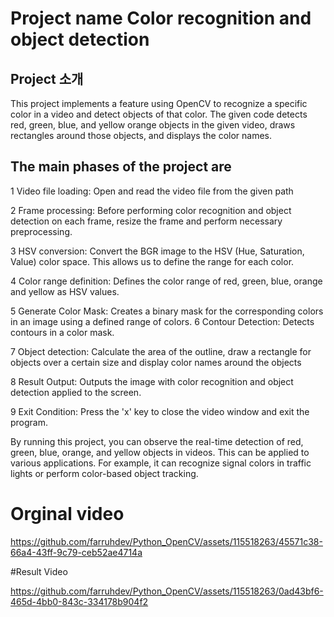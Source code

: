 # Project name Color recognition and object detection

## Project 소개 
This project implements a feature using OpenCV to recognize a specific color in a video and detect objects of that color. The given code detects red, green, blue, and yellow orange objects in the given video, draws rectangles around those objects, and displays the color names.

## The main phases of the project are
1 Video file loading: Open and read the video file from the given path

2 Frame processing: Before performing color recognition and object detection on each frame, resize the frame and perform necessary preprocessing.

3 HSV conversion: Convert the BGR image to the HSV (Hue, Saturation, Value) color space.
 This allows us to define the range for each color.

4 Color range definition: Defines the color range of red, green, blue, orange and yellow as HSV values.

5 Generate Color Mask: Creates a binary mask for the corresponding colors in an image using a defined range of colors.
6 Contour Detection: Detects contours in a color mask.

7 Object detection: Calculate the area of the outline, draw a rectangle for objects over a certain size and display color names around the objects

8 Result Output: Outputs the image with color recognition and object detection applied to the screen.

9 Exit Condition: Press the 'x' key to close the video window and exit the program.

  By running this project, you can observe the real-time detection of red, green, blue,  orange, and yellow objects in videos. This can be applied to various applications. For example, it can recognize signal colors in traffic lights or perform color-based object tracking.




# Orginal video
https://github.com/farruhdev/Python_OpenCV/assets/115518263/45571c38-66a4-43ff-9c79-ceb52ae4714a


#Result Video

https://github.com/farruhdev/Python_OpenCV/assets/115518263/0ad43bf6-465d-4bb0-843c-334178b904f2








